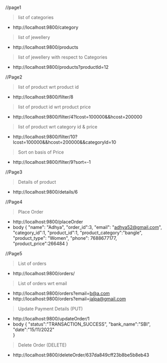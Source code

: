 //page1

> list of categories
* http://localhost:9800/category

> list of jewellery
* http://localhost:9800/products

> list of jewellery with respect to Categories
* http://localhost:9800/products?productId=12


//Page2

> list of product wrt product id
* http://localhost:9800/filter/8

> list of product id wrt product price
* http://localhost:9800/filter/4?lcost=100000&&hcost=200000

>list of product wrt category id & price
* http://localhost:9800/filter/10?lcost=100000&&hcost=200000&&categoryId=10

>Sort on basis of Price
* http://localhost:9800/filter/9?sort=-1


//Page3

> Details of product
* http://localhost:9800/details/6


//Page4

> Place Order
* http://localhost:9800/placeOrder
* body
 {
        "name": "Adhya",
        "order_id":3,
        "email": "adhya52@gmail.com",
        "category_id":1,
        "product_id":1,
        "product_category":"bangle",
        "product_type": "Women",
        "phone": 7688677177,
        "product_price":266484
    }

//Page5

> List of orders
* http://localhost:9800/orders/

> List of orders wrt email
* http://localhost:9800/orders?email=b@a.com
* http://localhost:9800/orders?email=jalpa@gmail.com

> Update Payment Details (PUT)
* http://localhost:9800/updateOrder/1
* body
{
        "status":"TRANSACTION_SUCCESS",
        "bank_name":"SBI",
        "date":"15/11/2022"        
}

> Delete Order (DELETE)
* http://localhost:9800/deleteOrder/637da849cff23b8be5b8eb43